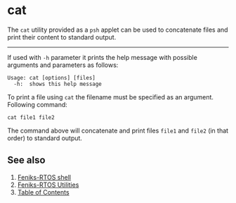 # cat

The `cat` utility provided as a `psh` applet can be used to concatenate files and print their content to standard
output.

---

If used with `-h` parameter it prints the help message with possible arguments and parameters as follows:

```console
Usage: cat [options] [files]
  -h:  shows this help message
```

To print a file using `cat` the filename must be specified as an argument. Following command:

```console
cat file1 file2
```

The command above will concatenate and print files `file1` and `file2` (in that order) to standard output.

## See also

1. [Feniks-RTOS shell](../index.md)
2. [Feniks-RTOS Utilities](../../index.md)
3. [Table of Contents](../../../index.md)

